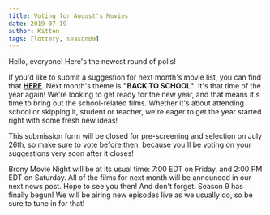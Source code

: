```yaml
---
title: Voting for August's Movies
date: 2019-07-19
author: Kitten
tags: [lottery, season09]
---
```


Hello, everyone!  Here's the newest round of polls!

If you'd like to submit a suggestion for next month's movie list, you can find that **[HERE][lotto]**. Next month's theme is **"BACK TO SCHOOL"**.  It's that time of the year again!  We're looking to get ready for the new year, and that means it's time to bring out the school-related films.  Whether it's about attending school or skipping it, student or teacher, we're eager to get the year started right with some fresh new ideas!

This submission form will be closed for pre-screening and selection on July 26th, so make sure to vote before then, because you'll be voting on your suggestions very soon after it closes!

Brony Movie Night will be at its usual time: 7:00 EDT on Friday, and 2:00 PM EDT on Saturday.  All of the films for next month will be announced in our next news post.  Hope to see you then!  And don't forget: Season 9 has finally begun!  We will be airing new episodes live as we usually do, so be sure to tune in for that!

[lotto]: https://docs.google.com/forms/d/e/1FAIpQLSdVnk6f2rt9uMraQ5wJaYqynY9u1e_pBULY_DEvJCWCnSpv_Q/viewform
